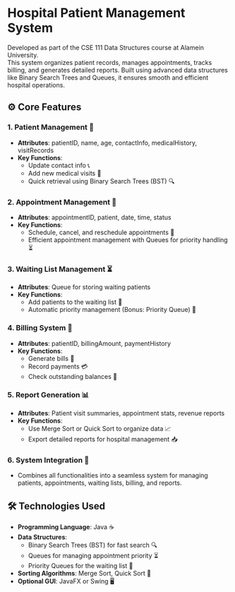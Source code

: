 # Hospital Patient Management System

Developed as part of the CSE 111 Data Structures course at Alamein University.  
This system organizes patient records, manages appointments, tracks billing, and generates detailed reports. Built using advanced data structures like Binary Search Trees and Queues, it ensures smooth and efficient hospital operations.

## ⚙️ Core Features

### 1. Patient Management 🏥
- **Attributes**: patientID, name, age, contactInfo, medicalHistory, visitRecords  
- **Key Functions**:
  - Update contact info 📞  
  - Add new medical visits 📝  
  - Quick retrieval using Binary Search Trees (BST) 🔍  

### 2. Appointment Management 📅
- **Attributes**: appointmentID, patient, date, time, status  
- **Key Functions**:
  - Schedule, cancel, and reschedule appointments 📆  
  - Efficient appointment management with Queues for priority handling ⏳  

### 3. Waiting List Management ⏳
- **Attributes**: Queue for storing waiting patients  
- **Key Functions**:
  - Add patients to the waiting list 🛑  
  - Automatic priority management (Bonus: Priority Queue) 🎯  

### 4. Billing System 💸
- **Attributes**: patientID, billingAmount, paymentHistory  
- **Key Functions**:
  - Generate bills 🧾  
  - Record payments 💳  
  - Check outstanding balances 🔔  

### 5. Report Generation 📊
- **Attributes**: Patient visit summaries, appointment stats, revenue reports  
- **Key Functions**:
  - Use Merge Sort or Quick Sort to organize data 📈  
  - Export detailed reports for hospital management 📥  

### 6. System Integration 🔗
- Combines all functionalities into a seamless system for managing patients, appointments, waiting lists, billing, and reports.

## 🛠 Technologies Used
- **Programming Language**: Java ☕  
- **Data Structures**:
  - Binary Search Trees (BST) for fast search 🔍  
  - Queues for managing appointment priority ⏳  
  - Priority Queues for the waiting list 🎯  
- **Sorting Algorithms**: Merge Sort, Quick Sort 🔄  
- **Optional GUI**: JavaFX or Swing 🖥️
